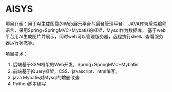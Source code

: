 # AISYS

项目介绍：用于AI生成图像的Web展示平台与后台管理平台。
JAVA作为后端编程语言，采用Spring+SpringMVC+Mybatis的框架，Mysql作为数据库，
基于web平台用AI生成图片并展示，同时web可以管理服务器，远程执行shell、查看服务器运行状态等。

项目技术：
1.	后端基于SSM框架的Web开发，Spring+SpringMVC+Mybatis
2.	前端基于jQuery框架，CSS、javascript、html编写。
3.	java Mybatis对Mysql的增删改查
4.	Python脚本编写
